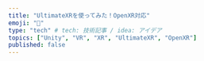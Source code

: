 ```yaml
---
title: "UltimateXRを使ってみた！OpenXR対応"
emoji: "👋"
type: "tech" # tech: 技術記事 / idea: アイデア
topics: ["Unity", "VR", "XR", "UltimateXR", "OpenXR"]
published: false
---
```

